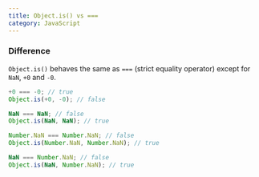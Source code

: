 ```yaml
---
title: Object.is() vs ===
category: JavaScript
---
```


### Difference

`Object.is()` behaves the same as `===` (strict equality operator) except for `NaN`, `+0` and `-0`.

```js
+0 === -0; // true
Object.is(+0, -0); // false

NaN === NaN; // false
Object.is(NaN, NaN); // true

Number.NaN === Number.NaN; // false
Object.is(Number.NaN, Number.NaN); // true

NaN === Number.NaN; // false
Object.is(NaN, Number.NaN); // true
```
